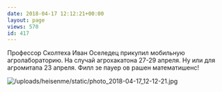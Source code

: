 ```yaml
---
date: 2018-04-17 12:12:21+00:00
layout: page
views: 570
id: 417
---
```


Профессор Сколтеха Иван Оселедец прикупил мобильную агролабораторию. На случай агрохакатона 27-29 апреля. Ну или для агромитапа 23 апреля. Филл зе пауер ов рашен математишенс!



![/uploads/heisenme/static/photo_2018-04-17_12-12-21.jpg](/uploads/heisenme/static/photo_2018-04-17_12-12-21.jpg)
